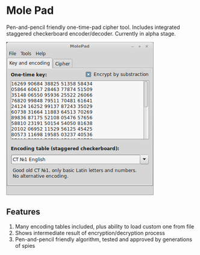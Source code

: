 Mole Pad
========

Pen-and-pencil friendly one-time-pad cipher tool. Includes integrated staggered checkerboard encoder/decoder. Currently in alpha stage.

![Screenshot](media/molepad_alpha_screen.png)

Features
--------

1. Many encoding tables included, plus ability to load custom one from file
2. Shows intermediate result of encryption/decryption process
3. Pen-and-pencil friendly algorithm, tested and approved by generations of spies


